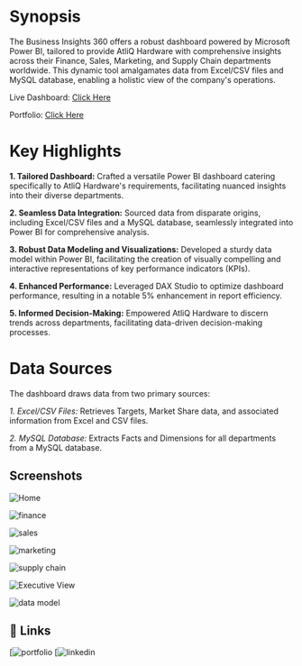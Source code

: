 # Synopsis

The Business Insights 360 offers a robust dashboard powered by Microsoft Power BI, tailored to provide AtliQ Hardware with comprehensive insights across their Finance, Sales, Marketing, and Supply Chain departments worldwide. This dynamic tool amalgamates data from Excel/CSV files and MySQL database, enabling a holistic view of the company's operations.

Live Dashboard: [Click Here](https://app.powerbi.com/view?r=eyJrIjoiYjZhN2I0ZmMtYzA1Yi00MjE1LTgxNmUtOTljNDVlNWY2YjgyIiwidCI6ImM2ZTU0OWIzLTVmNDUtNDAzMi1hYWU5LWQ0MjQ0ZGM1YjJjNCJ9)

Portfolio: [Click Here](https://codebasics.io/portfolio/Chudasama-Sahil-NileshBhai)

# Key Highlights
**1. Tailored Dashboard:**  Crafted a versatile Power BI dashboard catering specifically to AtliQ Hardware's requirements, facilitating nuanced insights into their diverse departments.

**2. Seamless Data Integration:**  Sourced data from disparate origins, including Excel/CSV files and a MySQL database, seamlessly integrated into Power BI for comprehensive analysis.

**3. Robust Data Modeling and Visualizations:**  Developed a sturdy data model within Power BI, facilitating the creation of visually compelling and interactive representations of key performance indicators (KPIs).

**4. Enhanced Performance:**  Leveraged DAX Studio to optimize dashboard performance, resulting in a notable 5% enhancement in report efficiency.

**5. Informed Decision-Making:**  Empowered AtliQ Hardware to discern trends across departments, facilitating data-driven decision-making processes.

# Data Sources
The dashboard draws data from two primary sources:

*1. Excel/CSV Files:* Retrieves Targets, Market Share data, and associated information from Excel and CSV files.

*2. MySQL Database:* Extracts Facts and Dimensions for all departments from a MySQL database.


## Screenshots

![Home](https://drive.google.com/file/d/1J9OaUB3oPJMlE07HOUIo7ALgN92bzkIN/view?usp=drive_link)

![finance](https://drive.google.com/file/d/1uyDAFCpV1XmQcijsg_4PEaWVQc6StOsV/view?usp=drive_link)

![sales](https://drive.google.com/file/d/1KvUmCdLErlqY9cUe4kOuzBlD8Y-vBtyn/view?usp=drive_link)

![marketing](https://drive.google.com/file/d/1dUXIeUZXte4OZyBHsU_RGpCPvZv5n9om/view?usp=drive_link)

![supply chain](https://drive.google.com/file/d/1B2fYVMF2AfPbbMvYHLCySu3s80o5ipJO/view?usp=drive_link)

![Executive View](https://drive.google.com/file/d/1gf_4WneQOIwqT9yzAse3fS5LZrgpk2wU/view?usp=drive_link)

![data model](https://drive.google.com/file/d/1Jqj_nTwztgdCsdfn-Ax6bQ4wmiVqRIj6/view?usp=drive_link)





## 🔗 Links
[![portfolio](https://codebasics.io/portfolio/Chudasama-Sahil-NileshBhai)
[![linkedin](https://www.linkedin.com/in/sahil-chudasama-6775b8273/)
